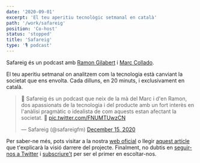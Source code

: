```yaml
---
date: '2020-09-01'
excerpt: 'El teu aperitiu tecnològic setmanal en català'
path: '/work/safareig'
position: 'Co-host'
status: 'stopped'
title: 'Safareig'
type: '🎙 podcast'
---
```


Safareig és un podcast amb [Ramon Gilabert](https://twitter.com/RamonGilabert) i [Marc Collado](https://twitter.com/MarcCollado).

El teu aperitiu setmanal on analitzem com la tecnologia està canviant la societat que ens envolta. Cada dilluns, en 20 minuts, i exclusivament en català.

<blockquote class="twitter-tweet"><p lang="ca" dir="ltr">🐣 Safareig és un podcast que neix de la mà del Marc i d&#39;en Ramon, dos apassionats de la tecnologia i del producte amb un fort interès en l&#39;anàlisi pragmàtic o idealista de com aquests estan afectant la societat. 🧶 <a href="https://t.co/FNUMTUwzCN">pic.twitter.com/FNUMTUwzCN</a></p>&mdash; Safareig (@safareigfm) <a href="https://twitter.com/safareigfm/status/1338754285169938432?ref_src=twsrc%5Etfw">December 15, 2020</a></blockquote>

Per saber-ne més, pots visitar a la nostra [web oficial](https://www.safareig.fm) o llegir [aquest artícle](/blog/2020/safareig) que t'explicarà la visió darrere del projecte. Finalment, no dubtis en [seguir-nos a Twitter](https://twitter.com/safareigfm) i [subscriure't](https://podcasts.apple.com/es/podcast/safareig/id1539383682) per ser el primer en escoltar-nos.
